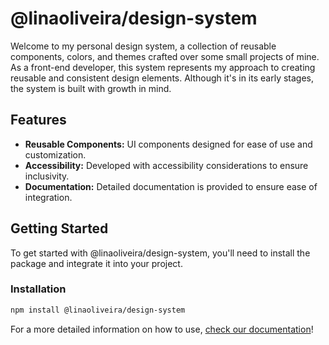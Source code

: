 # @linaoliveira/design-system

Welcome to my personal design system, a collection of reusable components, colors, and themes crafted over some small projects of mine. As a front-end developer, this system represents my approach to creating reusable and consistent design elements. Although it's in its early stages, the system is built with growth in mind.

## Features

- **Reusable Components:** UI components designed for ease of use and customization.
- **Accessibility:** Developed with accessibility considerations to ensure inclusivity.
- **Documentation:** Detailed documentation is provided to ensure ease of integration.

## Getting Started

To get started with @linaoliveira/design-system, you'll need to install the package and integrate it into your project.

### Installation

```bash
npm install @linaoliveira/design-system
```

For a more detailed information on how to use, [check our documentation](https://ds.lina-oliveira.com/)!